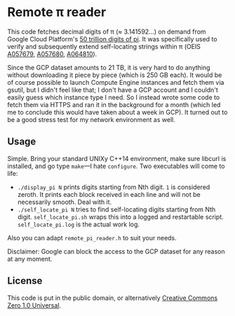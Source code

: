 # Remote π reader

This code fetches decimal digits of π (≈ 3.141592...) on demand from Google Cloud Platform's [50 trillion digits of pi][pi50t]. It was specifically used to verify and subsequently extend self-locating strings within π (OEIS [A057679], [A057680], [A064810]).

Since the GCP dataset amounts to 21 TB, it is very hard to do anything without downloading it piece by piece (which is 250 GB each). It would be of course possible to launch Compute Engine instances and fetch them via gsutil, but I didn't feel like that; I don't have a GCP account and I couldn't easily guess which instance type I need. So I instead wrote some code to fetch them via HTTPS and ran it in the background for a month (which led me to conclude this would have taken about a week in GCP). It turned out to be a good stress test for my network environment as well.

[pi50t]: https://storage.googleapis.com/pi50t/index.html
[A057679]: https://oeis.org/A057679
[A057680]: https://oeis.org/A057680
[A064810]: https://oeis.org/A064810

## Usage

Simple. Bring your standard UNIXy C++14 environment, make sure libcurl is installed, and go type `make`—I hate `configure`. Two executables will come to life:

* `./display_pi N` prints digits starting from Nth digit. `1` is considered zeroth. It prints each block received in each line and will not be necessarily smooth. Deal with it.
* `./self_locate_pi N` tries to find self-locating digits starting from Nth digit. `self_locate_pi.sh` wraps this into a logged and restartable script. `self_locate_pi.log` is the actual work log.

Also you can adapt `remote_pi_reader.h` to suit your needs.

Disclaimer: Google can block the access to the GCP dataset for any reason at any moment.

## License

This code is put in the public domain, or alternatively [Creative Commons Zero 1.0 Universal](https://creativecommons.org/publicdomain/zero/1.0/legalcode).


